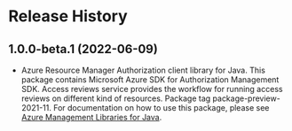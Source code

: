 # Release History

## 1.0.0-beta.1 (2022-06-09)

- Azure Resource Manager Authorization client library for Java. This package contains Microsoft Azure SDK for Authorization Management SDK. Access reviews service provides the workflow for running access reviews on different kind of resources. Package tag package-preview-2021-11. For documentation on how to use this package, please see [Azure Management Libraries for Java](https://aka.ms/azsdk/java/mgmt).
